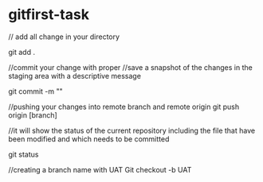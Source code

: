 # gitfirst-task
// add all change in your directory

git add .

//commit your change with proper
//save a snapshot of the changes in the staging area with a descriptive message

git commit -m ""

//pushing your changes into remote branch and remote origin
git push origin [branch]

//it will show the status of the current repository including the file that have been modified and which needs to be committed

git status

//creating a branch name with UAT
Git checkout -b UAT